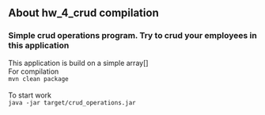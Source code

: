 ## About hw_4_crud compilation ##
### Simple crud operations program. Try to crud your employees in this application ###
This application is build on a simple array[]\
For compilation\
`mvn clean package`\
\
To start work\
`java -jar target/crud_operations.jar`
